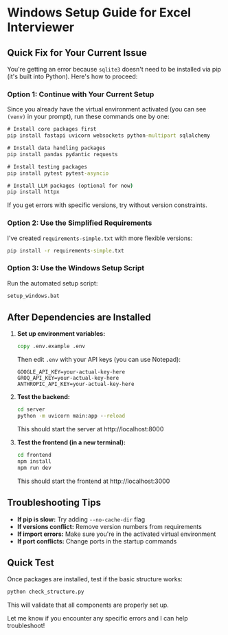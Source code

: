 # Windows Setup Guide for Excel Interviewer

## Quick Fix for Your Current Issue

You're getting an error because `sqlite3` doesn't need to be installed via pip (it's built into Python). Here's how to proceed:

### Option 1: Continue with Your Current Setup

Since you already have the virtual environment activated (you can see `(venv)` in your prompt), run these commands one by one:

```cmd
# Install core packages first
pip install fastapi uvicorn websockets python-multipart sqlalchemy

# Install data handling packages
pip install pandas pydantic requests

# Install testing packages
pip install pytest pytest-asyncio

# Install LLM packages (optional for now)
pip install httpx
```

If you get errors with specific versions, try without version constraints.

### Option 2: Use the Simplified Requirements

I've created `requirements-simple.txt` with more flexible versions:

```cmd
pip install -r requirements-simple.txt
```

### Option 3: Use the Windows Setup Script

Run the automated setup script:

```cmd
setup_windows.bat
```

## After Dependencies are Installed

1. **Set up environment variables:**
   ```cmd
   copy .env.example .env
   ```
   Then edit `.env` with your API keys (you can use Notepad):
   ```
   GOOGLE_API_KEY=your-actual-key-here
   GROQ_API_KEY=your-actual-key-here  
   ANTHROPIC_API_KEY=your-actual-key-here
   ```

2. **Test the backend:**
   ```cmd
   cd server
   python -m uvicorn main:app --reload
   ```
   This should start the server at http://localhost:8000

3. **Test the frontend (in a new terminal):**
   ```cmd
   cd frontend
   npm install
   npm run dev
   ```
   This should start the frontend at http://localhost:3000

## Troubleshooting Tips

- **If pip is slow:** Try adding `--no-cache-dir` flag
- **If versions conflict:** Remove version numbers from requirements
- **If import errors:** Make sure you're in the activated virtual environment
- **If port conflicts:** Change ports in the startup commands

## Quick Test

Once packages are installed, test if the basic structure works:

```cmd
python check_structure.py
```

This will validate that all components are properly set up.

Let me know if you encounter any specific errors and I can help troubleshoot!
